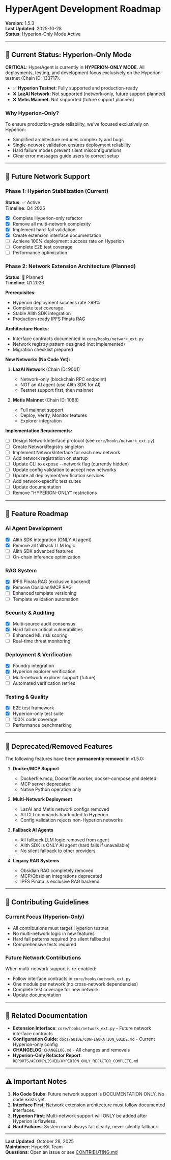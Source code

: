 # HyperAgent Development Roadmap

**Version**: 1.5.3  
**Last Updated**: 2025-10-28  
**Status**: Hyperion-Only Mode Active

---

## 🎯 Current Status: Hyperion-Only Mode

**CRITICAL**: HyperAgent is currently in **HYPERION-ONLY MODE**. All deployments, testing, and development focus exclusively on the Hyperion testnet (Chain ID: 133717).

- ✅ **Hyperion Testnet**: Fully supported and production-ready
- ❌ **LazAI Network**: Not supported (network-only, future support planned)
- ❌ **Metis Mainnet**: Not supported (future support planned)

### Why Hyperion-Only?

To ensure production-grade reliability, we've focused exclusively on Hyperion:
- Simplified architecture reduces complexity and bugs
- Single-network validation ensures deployment reliability
- Hard failure modes prevent silent misconfigurations
- Clear error messages guide users to correct setup

---

## 📅 Future Network Support

### Phase 1: Hyperion Stabilization (Current)
**Status**: ✅ Active  
**Timeline**: Q4 2025

- [x] Complete Hyperion-only refactor
- [x] Remove all multi-network complexity
- [x] Implement hard-fail validation
- [x] Create extension interface documentation
- [ ] Achieve 100% deployment success rate on Hyperion
- [ ] Complete E2E test coverage
- [ ] Performance optimization

### Phase 2: Network Extension Architecture (Planned)
**Status**: 🚧 Planned  
**Timeline**: Q1 2026

**Prerequisites:**
- Hyperion deployment success rate >99%
- Complete test coverage
- Stable Alith SDK integration
- Production-ready IPFS Pinata RAG

**Architecture Hooks:**
- Interface contracts documented in `core/hooks/network_ext.py`
- Network registry pattern designed (not implemented)
- Migration checklist prepared

**New Networks (No Code Yet):**
1. **LazAI Network** (Chain ID: 9001)
   - Network-only (blockchain RPC endpoint)
   - NOT an AI agent (use Alith SDK for AI)
   - Testnet support first, then mainnet

2. **Metis Mainnet** (Chain ID: 1088)
   - Full mainnet support
   - Deploy, Verify, Monitor features
   - Explorer integration

**Implementation Requirements:**
- [ ] Design NetworkInterface protocol (see `core/hooks/network_ext.py`)
- [ ] Create NetworkRegistry singleton
- [ ] Implement NetworkInterface for each new network
- [ ] Add network registration on startup
- [ ] Update CLI to expose --network flag (currently hidden)
- [ ] Update config validation to accept new networks
- [ ] Update all deployment/verification services
- [ ] Add network-specific test suites
- [ ] Update documentation
- [ ] Remove "HYPERION-ONLY" restrictions

---

## 🔮 Feature Roadmap

### AI Agent Development
- [x] Alith SDK integration (ONLY AI agent)
- [x] Remove all fallback LLM logic
- [ ] Alith SDK advanced features
- [ ] On-chain inference optimization

### RAG System
- [x] IPFS Pinata RAG (exclusive backend)
- [x] Remove Obsidian/MCP RAG
- [ ] Enhanced template versioning
- [ ] Template validation automation

### Security & Auditing
- [x] Multi-source audit consensus
- [x] Hard fail on critical vulnerabilities
- [ ] Enhanced ML risk scoring
- [ ] Real-time threat monitoring

### Deployment & Verification
- [x] Foundry integration
- [x] Hyperion explorer verification
- [ ] Multi-network explorer support (future)
- [ ] Automated verification retries

### Testing & Quality
- [x] E2E test framework
- [x] Hyperion-only test suite
- [ ] 100% code coverage
- [ ] Performance benchmarking

---

## 🚫 Deprecated/Removed Features

The following features have been **permanently removed** in v1.5.0:

1. **Docker/MCP Support**
   - Dockerfile.mcp, Dockerfile.worker, docker-compose.yml deleted
   - MCP server deprecated
   - Native Python operation only

2. **Multi-Network Deployment**
   - LazAI and Metis network configs removed
   - All CLI commands hardcoded to Hyperion
   - Config validation rejects non-Hyperion networks

3. **Fallback AI Agents**
   - All fallback LLM logic removed from agent
   - Alith SDK is ONLY AI agent (hard fails if unavailable)
   - No silent fallback to other providers

4. **Legacy RAG Systems**
   - Obsidian RAG completely removed
   - MCP/Obsidian integrations deprecated
   - IPFS Pinata is exclusive RAG backend

---

## 📝 Contributing Guidelines

### Current Focus (Hyperion-Only)
- All contributions must target Hyperion testnet
- No multi-network logic in new features
- Hard fail patterns required (no silent fallbacks)
- Comprehensive tests required

### Future Network Contributions
When multi-network support is re-enabled:
- Follow interface contracts in `core/hooks/network_ext.py`
- One module per network (no cross-network dependencies)
- Complete test coverage for new network
- Update documentation

---

## 🔗 Related Documentation

- **Extension Interface**: `core/hooks/network_ext.py` - Future network interface contracts
- **Configuration Guide**: `docs/GUIDE/CONFIGURATION_GUIDE.md` - Current Hyperion-only config
- **CHANGELOG**: `CHANGELOG.md` - All changes and removals
- **Hyperion-Only Refactor Report**: `REPORTS/ACCOMPLISHED/HYPERION_ONLY_REFACTOR_COMPLETE.md`

---

## ⚠️ Important Notes

1. **No Code Stubs**: Future network support is DOCUMENTATION ONLY. No code exists yet.
2. **Interface First**: Network extension architecture must follow documented interfaces.
3. **Hyperion First**: Multi-network support will ONLY be added after Hyperion is flawless.
4. **Hard Failures**: System must always fail clearly, never silently fallback.

---

**Last Updated**: October 28, 2025  
**Maintainer**: HyperKit Team  
**Questions**: Open an issue or see [CONTRIBUTING.md](../CONTRIBUTING.md)

